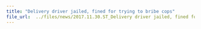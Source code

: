 ```yaml
---
title: "Delivery driver jailed, fined for trying to bribe cops"
file_url:  ../files/news/2017.11.30.ST_Delivery driver jailed, fined for trying to bribe cops.pdf
---
```


